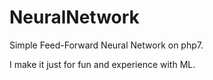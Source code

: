 # NeuralNetwork
Simple Feed-Forward Neural Network on php7.

I make it just for fun and experience with ML.
